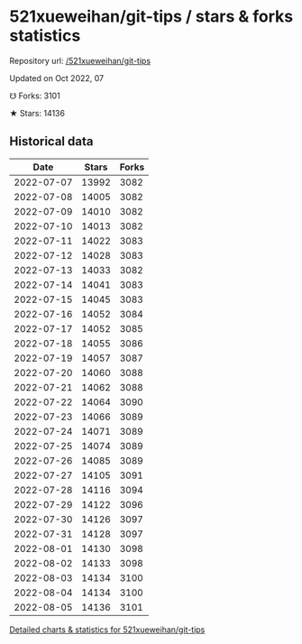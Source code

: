 # 521xueweihan/git-tips / stars & forks statistics

Repository url: [/521xueweihan/git-tips](https://github.com/521xueweihan/git-tips)

Updated on Oct 2022, 07

☋ Forks: 3101

★ Stars: 14136

## Historical data
| Date | Stars | Forks |
|------|-------|-------|
| 2022-07-07 | 13992 | 3082 | 
| 2022-07-08 | 14005 | 3082 | 
| 2022-07-09 | 14010 | 3082 | 
| 2022-07-10 | 14013 | 3082 | 
| 2022-07-11 | 14022 | 3083 | 
| 2022-07-12 | 14028 | 3083 | 
| 2022-07-13 | 14033 | 3082 | 
| 2022-07-14 | 14041 | 3083 | 
| 2022-07-15 | 14045 | 3083 | 
| 2022-07-16 | 14052 | 3084 | 
| 2022-07-17 | 14052 | 3085 | 
| 2022-07-18 | 14055 | 3086 | 
| 2022-07-19 | 14057 | 3087 | 
| 2022-07-20 | 14060 | 3088 | 
| 2022-07-21 | 14062 | 3088 | 
| 2022-07-22 | 14064 | 3090 | 
| 2022-07-23 | 14066 | 3089 | 
| 2022-07-24 | 14071 | 3089 | 
| 2022-07-25 | 14074 | 3089 | 
| 2022-07-26 | 14085 | 3089 | 
| 2022-07-27 | 14105 | 3091 | 
| 2022-07-28 | 14116 | 3094 | 
| 2022-07-29 | 14122 | 3096 | 
| 2022-07-30 | 14126 | 3097 | 
| 2022-07-31 | 14128 | 3097 | 
| 2022-08-01 | 14130 | 3098 | 
| 2022-08-02 | 14133 | 3098 | 
| 2022-08-03 | 14134 | 3100 | 
| 2022-08-04 | 14134 | 3100 | 
| 2022-08-05 | 14136 | 3101 | 


[Detailed charts & statistics for 521xueweihan/git-tips](https://reviewgithub.com/rep/521xueweihan/git-tips)
